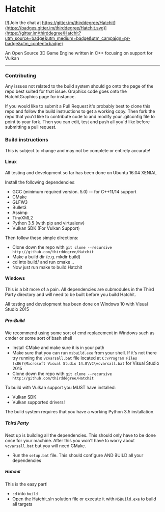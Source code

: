 # Hatchit

[![Join the chat at https://gitter.im/thirddegree/Hatchit](https://badges.gitter.im/thirddegree/Hatchit.svg)](https://gitter.im/thirddegree/Hatchit?utm_source=badge&utm_medium=badge&utm_campaign=pr-badge&utm_content=badge)


An Open Source 3D Game Engine written in C++ focusing on support for Vulkan

---

### Contributing

Any issues not related to the build system should go onto the page of the repo best suited for that issue. Graphics code goes onto the HatchitGraphics page for instance.

If you would like to submit a Pull Request it's probably best to clone this repo and follow the build instructions to get a working copy. Then fork the repo that you'd like to contribute code to and modify your .gitconfig file to point to your fork. Then you can edit, test and push all you'd like before submitting a pull request.

### Build instructions

This is subject to change and may not be complete or entirely accurate!

#### Linux

All testing and development so far has been done on Ubuntu 16.04 XENIAL

Install the following dependencies:
* GCC (minimum required version. 5.0) -- for C++11/14 support
* CMake
* GLFW3
* Bullet3
* Assimp
* TinyXML2
* Python 3.5 (with pip and virtualenv)
* Vulkan SDK 	(For Vulkan Support)

Then follow these simple directions:
* Clone down the repo with `git clone --recursive http://github.com/thirddegree/Hatchit`
* Make a build dir (e.g. mkdir build)
* cd into build/ and run cmake ..
* Now just run make to build Hatchit

#### Windows

This is a bit more of a pain. All dependencies are submodules in the Third Party
directory and will need to be built before you build Hatchit.

All testing and development has been done on Windows 10 with Visual Studio 2015

##### Pre-Build
We recommend using some sort of cmd replacement in Windows such as cmder or some sort of bash shell
* Install CMake and make sure it is in your path
* Make sure that you can run `msbuild.exe` from your shell. If it's not there try running the `vcvarsall.bat` file located at `C:\Program Files (x86)\Microsoft Visual Studio 14.0\VC\vcvarsall.bat` for Visual Studio 2015
* Clone down the repo with `git clone --recursive http://github.com/thirddegree/Hatchit`

To build with Vulkan support you MUST have installed:
* Vulkan SDK
* Vulkan supported drivers!

The build system requires that you have a working Python 3.5 installation.

##### Third Party
Next up is building all the dependencies. This should only have to be done once for your machine. After this you won't have to worry about `vcvarsall.bat` but you will need CMake.

* Run the `setup.bat` file. This should configure AND BUILD all your dependencies

##### Hatchit
This is the easy part!

* `cd` into `build`
* Open the Hatchit.sln solution file or execute it with `MSBuild.exe` to build all targets

